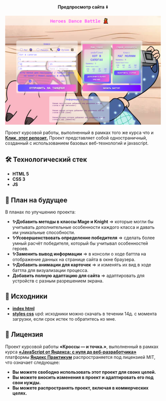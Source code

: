 <p align="center"><strong>Предпросмотр сайта</strong> ⬇️</p>

![Главная страница проекта](/preview-png/background.png)

Проект курсовой работы, выполненный в рамках того же курса что и  [**Клик, этот репозит.**](https://github.com/lusento/crossy-i-to4ka)
Проект представляет собой одностраничный,  созданный с использованием базовых веб-технологий и javascript. 


## 🛠 Технологический стек 

- **HTML 5**
- **CSS 3**
- **JS**

## 📆 План на будущее

В планах по улучшению проекта:

- **✨Добавить методы в классы Mage и Knight** => которые могли бы учитывать дополнительные особенности каждого класса и давать им уникальные способности.
- **✨Усовершенствовать определение победителя** => сделать более умный расчёт победителя, который бы учитывал особенностей героев.
- **✨Заменить вывод информации** => в консоли о ходе баттла на отображение данных на странице сайта в окне браузера.
- **✨Добавить анимации для карточек** => и изменять их вид в ходе баттла для визуализации процесса.
- **Добавить полную адаптацию для сайта** => адаптировать для устройств с разным разрешением экрана.


## 📂 Исходники

- [**index html**](https://dropmefiles.com/Ri0Ov)
- [**styles css**](https://dropmefiles.com/LRJup)
upd: исходники можно скачать в течении 14д. с момента загрузки, если срок истек то обратитесь ко мне.

## 📃 Лицензия

Проект курсовой работы **«Кроссы — и точка.»**, выполненный в рамках курса [**«JavaScript от Яндекса: с нуля до веб-разработчика»**](https://practicum.yandex.ru/web/ "Курс «JavaScript от Яндекса: с нуля до веб-разработчика» — Яндекс Практикум") платформы [**Яндекс Практикум**](https://practicum.yandex.ru/web/ "Яндекс Практикум") распространяется под лицензией MIT, что означает следующее:

- **Вы можете свободно использовать этот проект для своих целей.**
- **Вы можете вносить изменения в проект и адаптировать его под свои нужды.**
- **Вы можете распространять проект, включая в коммерческих целях.**
